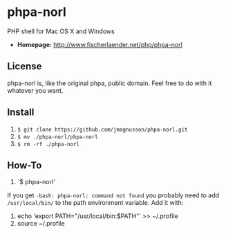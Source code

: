 # phpa-norl
PHP shell for Mac OS X and Windows

* **Homepage:** <http://www.fischerlaender.net/php/phpa-norl>

## License
phpa-norl is, like the original phpa, public domain. Feel free to do with it whatever you want.

## Install
1. `$ git clone https://github.com/jmagnusson/phpa-norl.git`
2. `$ mv ./phpa-norl/phpa-norl`
3. `$ rm -rf ./phpa-norl`

## How-To
1. `$ phpa-norl'

If you get `-bash: phpa-norl: command not found` you probably need to add `/usr/local/bin/` to the path environment variable. Add it with:
1. echo 'export PATH="/usr/local/bin:$PATH"' >> ~/.profile
2. source ~/.profile
